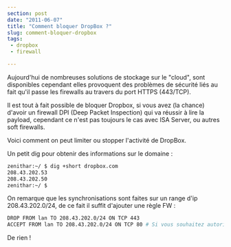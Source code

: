 ```yaml
---
section: post
date: "2011-06-07"
title: "Comment bloquer DropBox ?"
slug: comment-bloquer-dropbox
tags:
 - dropbox
 - firewall

---
```


Aujourd'hui de nombreuses solutions de stockage sur le "cloud", sont disponibles cependant elles provoquent des problèmes de sécurité liés au fait qu'il passe les firewalls au travers du port HTTPS (443/TCP).

Il est tout à fait possible de bloquer Dropbox, si vous avez (la chance) d'avoir un firewall DPI (Deep Packet Inspection) qui va réussir à lire la payload, cependant ce n'est pas toujours le cas avec ISA Server, ou autres soft firewalls.

Voici comment on peut limiter ou stopper l'activité de DropBox. 

Un petit dig pour obtenir des informations sur le domaine :

```bash
zenithar:~/ $ dig +short dropbox.com                                                                                                                                                           
208.43.202.53
208.43.202.50
zenithar:~/ $
```

On remarque que les synchronisations sont faites sur un range d'ip 208.43.202.0/24, de ce fait il suffit d'ajouter une règle FW :

```bash
DROP FROM lan TO 208.43.202.0/24 ON TCP 443
ACCEPT FROM lan TO 208.43.202.0/24 ON TCP 80 # Si vous souhaitez autoriser le traffic via le site.
```

De rien !

